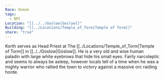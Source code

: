 ```yaml
---
Race: Human
tags:
  - NPC
Location: "[[../../Goslow|Goslow]]"
Building: "[[../Locations/Temple_of_Torm|Temple of Torm]]"
share: "true"
---
```



Korth serves as Head Priest at The [[../Locations/Temple_of_Torm|Temple of Torm]] in [[../../Goslow|Goslow]]. He is a very old and wise human paladin with large white eyebrows that hide his small eyes. Fairly narcoleptic and seems to always be asleep, however locals tell of a time when he was a mighty warrior who rallied the town to victory against a massive orc raiding horde.
